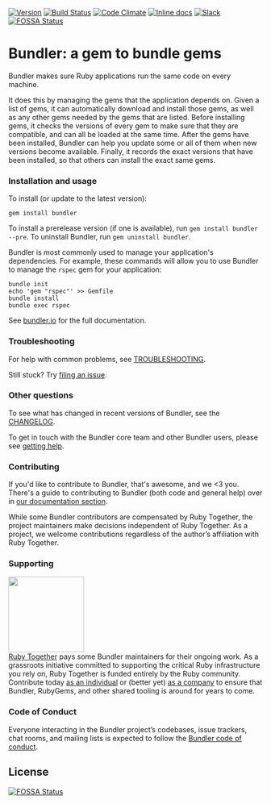 [![Version     ](https://img.shields.io/gem/v/bundler.svg?style=flat)](https://rubygems.org/gems/bundler)
[![Build Status](https://img.shields.io/travis/bundler/bundler/master.svg?style=flat)](https://travis-ci.org/bundler/bundler)
[![Code Climate](https://img.shields.io/codeclimate/maintainability/bundler/bundler.svg?style=flat)](https://codeclimate.com/github/bundler/bundler)
[![Inline docs ](http://inch-ci.org/github/bundler/bundler.svg?style=flat)](http://inch-ci.org/github/bundler/bundler)
[![Slack       ](http://bundler-slackin.herokuapp.com/badge.svg)](http://bundler-slackin.herokuapp.com)
[![FOSSA Status](https://app.fossa.io/api/projects/git%2Bgithub.com%2FEZO801%2Fbundler.svg?type=shield)](https://app.fossa.io/projects/git%2Bgithub.com%2FEZO801%2Fbundler?ref=badge_shield)

# Bundler: a gem to bundle gems

Bundler makes sure Ruby applications run the same code on every machine.

It does this by managing the gems that the application depends on. Given a list of gems, it can automatically download and install those gems, as well as any other gems needed by the gems that are listed. Before installing gems, it checks the versions of every gem to make sure that they are compatible, and can all be loaded at the same time. After the gems have been installed, Bundler can help you update some or all of them when new versions become available. Finally, it records the exact versions that have been installed, so that others can install the exact same gems.

### Installation and usage

To install (or update to the latest version):

```
gem install bundler
```

To install a prerelease version (if one is available), run `gem install bundler --pre`. To uninstall Bundler, run `gem uninstall bundler`.

Bundler is most commonly used to manage your application's dependencies. For example, these commands will allow you to use Bundler to manage the `rspec` gem for your application:

```
bundle init
echo 'gem "rspec"' >> Gemfile
bundle install
bundle exec rspec
```

See [bundler.io](http://bundler.io) for the full documentation.

### Troubleshooting

For help with common problems, see [TROUBLESHOOTING](doc/TROUBLESHOOTING.md).

Still stuck? Try [filing an issue](doc/contributing/ISSUES.md).

### Other questions

To see what has changed in recent versions of Bundler, see the [CHANGELOG](CHANGELOG.md).

To get in touch with the Bundler core team and other Bundler users, please see [getting help](doc/contributing/GETTING_HELP.md).

### Contributing

If you'd like to contribute to Bundler, that's awesome, and we <3 you. There's a guide to contributing to Bundler (both code and general help) over in [our documentation section](doc/README.md).

While some Bundler contributors are compensated by Ruby Together, the project maintainers make decisions independent of Ruby Together. As a project, we welcome contributions regardless of the author’s affiliation with Ruby Together.

### Supporting

<a href="https://rubytogether.org/"><img src="https://rubytogether.org/images/rubies.svg" width="150"></a><br>
<a href="https://rubytogether.org/">Ruby Together</a> pays some Bundler maintainers for their ongoing work. As a grassroots initiative committed to supporting the critical Ruby infrastructure you rely on, Ruby Together is funded entirely by the Ruby community. Contribute today <a href="https://rubytogether.org/developers">as an individual</a> or (better yet) <a href="https://rubytogether.org/companies">as a company</a> to ensure that Bundler, RubyGems, and other shared tooling is around for years to come.

### Code of Conduct

Everyone interacting in the Bundler project’s codebases, issue trackers, chat rooms, and mailing lists is expected to follow the [Bundler code of conduct](https://github.com/bundler/bundler/blob/master/CODE_OF_CONDUCT.md).


## License
[![FOSSA Status](https://app.fossa.io/api/projects/git%2Bgithub.com%2FEZO801%2Fbundler.svg?type=large)](https://app.fossa.io/projects/git%2Bgithub.com%2FEZO801%2Fbundler?ref=badge_large)